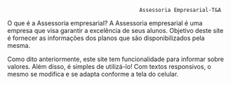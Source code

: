                                               Assessoria Empresarial-T&A
O que é a Assessoria empresarial?
A Assessoria empresarial é uma empresa que visa garantir a excelência de seus alunos.
Objetivo deste site é fornecer as informações dos planos que são disponibilizados pela mesma.

Como dito anteriormente, este site tem funcionalidade para informar sobre valores. Além disso, é simples de utilizá-lo!
Com textos responsivos, o mesmo se modifica e se adapta conforme a tela do celular.
